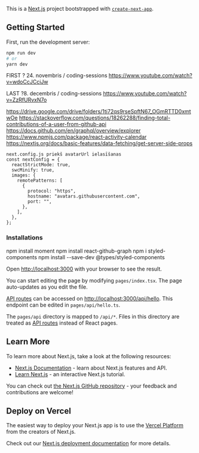 This is a [Next.js](https://nextjs.org/) project bootstrapped with [`create-next-app`](https://github.com/vercel/next.js/tree/canary/packages/create-next-app).

## Getting Started

First, run the development server:

```bash
npm run dev
# or
yarn dev
```

FIRST ? 24. novembris / coding-sessions
https://www.youtube.com/watch?v=wdoCcJCciJw

LAST ?8. decembris / coding-sessions
https://www.youtube.com/watch?v=ZzRfURvxN7o

https://drive.google.com/drive/folders/1ti72qs9rseSpftN67_OGmRTTD0xmtwOe
https://stackoverflow.com/questions/18262288/finding-total-contributions-of-a-user-from-github-api
https://docs.github.com/en/graphql/overview/explorer
https://www.npmjs.com/package/react-activity-calendar
https://nextjs.org/docs/basic-features/data-fetching/get-server-side-props

```
next.config.js priekš avatarUrl ielasīšanas
const nextConfig = {
  reactStrictMode: true,
  swcMinify: true,
  images: {
    remotePatterns: [
      {
        protocol: "https",
        hostname: "avatars.githubusercontent.com",
        port: "",
      },
    ],
  },
};
```

### Installations

npm install moment
npm install react-github-graph
npm i styled-components
npm install --save-dev @types/styled-components

Open [http://localhost:3000](http://localhost:3000) with your browser to see the result.

You can start editing the page by modifying `pages/index.tsx`. The page auto-updates as you edit the file.

[API routes](https://nextjs.org/docs/api-routes/introduction) can be accessed on [http://localhost:3000/api/hello](http://localhost:3000/api/hello). This endpoint can be edited in `pages/api/hello.ts`.

The `pages/api` directory is mapped to `/api/*`. Files in this directory are treated as [API routes](https://nextjs.org/docs/api-routes/introduction) instead of React pages.

## Learn More

To learn more about Next.js, take a look at the following resources:

- [Next.js Documentation](https://nextjs.org/docs) - learn about Next.js features and API.
- [Learn Next.js](https://nextjs.org/learn) - an interactive Next.js tutorial.

You can check out [the Next.js GitHub repository](https://github.com/vercel/next.js/) - your feedback and contributions are welcome!

## Deploy on Vercel

The easiest way to deploy your Next.js app is to use the [Vercel Platform](https://vercel.com/new?utm_medium=default-template&filter=next.js&utm_source=create-next-app&utm_campaign=create-next-app-readme) from the creators of Next.js.

Check out our [Next.js deployment documentation](https://nextjs.org/docs/deployment) for more details.

